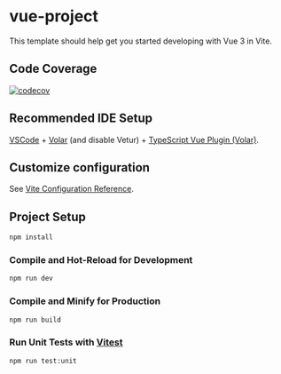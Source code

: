 # vue-project

This template should help get you started developing with Vue 3 in Vite.

## Code Coverage
[![codecov](https://codecov.io/gh/Welander1994/UnitTest/branch/main/graph/badge.svg?token=YGTO0FCVRG)](https://codecov.io/gh/Welander1994/UnitTest)

## Recommended IDE Setup

[VSCode](https://code.visualstudio.com/) + [Volar](https://marketplace.visualstudio.com/items?itemName=Vue.volar) (and disable Vetur) + [TypeScript Vue Plugin (Volar)](https://marketplace.visualstudio.com/items?itemName=Vue.vscode-typescript-vue-plugin).

## Customize configuration

See [Vite Configuration Reference](https://vitejs.dev/config/).

## Project Setup

```sh
npm install
```

### Compile and Hot-Reload for Development

```sh
npm run dev
```

### Compile and Minify for Production

```sh
npm run build
```

### Run Unit Tests with [Vitest](https://vitest.dev/)

```sh
npm run test:unit
```


